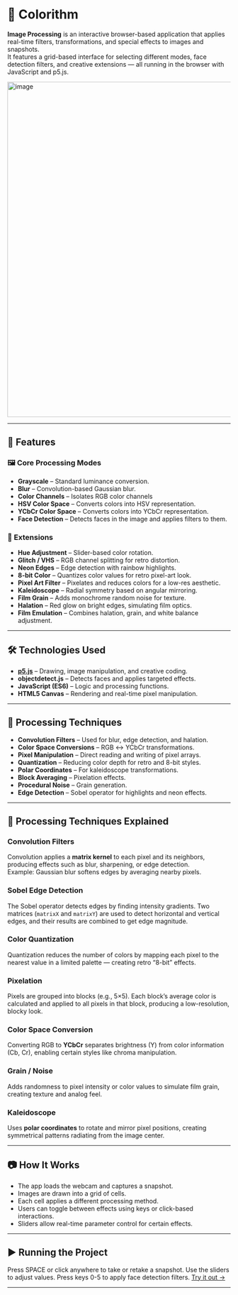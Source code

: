 # 🎨 Colorithm

**Image Processing** is an interactive browser-based application that applies real-time filters, transformations, and special effects to images and snapshots.  
It features a grid-based interface for selecting different modes, face detection filters, and creative extensions — all running in the browser with JavaScript and p5.js.  

<img width="1211" height="756" alt="image" src="https://github.com/user-attachments/assets/c50e9af3-f980-482f-b43b-b704680870a3" />

---

## 🚀 Features

### 🖼 Core Processing Modes
- **Grayscale** – Standard luminance conversion.  
- **Blur** – Convolution-based Gaussian blur.  
- **Color Channels** – Isolates RGB color channels  
- **HSV Color Space** – Converts colors into HSV representation.  
- **YCbCr Color Space** – Converts colors into YCbCr representation.  
- **Face Detection** – Detects faces in the image and applies filters to them.

### 🎯 Extensions
- **Hue Adjustment** – Slider-based color rotation.  
- **Glitch / VHS** – RGB channel splitting for retro distortion.  
- **Neon Edges** – Edge detection with rainbow highlights.  
- **8-bit Color** – Quantizes color values for retro pixel-art look.  
- **Pixel Art Filter** – Pixelates and reduces colors for a low-res aesthetic.  
- **Kaleidoscope** – Radial symmetry based on angular mirroring.  
- **Film Grain** – Adds monochrome random noise for texture.  
- **Halation** – Red glow on bright edges, simulating film optics.  
- **Film Emulation** – Combines halation, grain, and white balance adjustment.

---

## 🛠 Technologies Used
- **[p5.js](https://p5js.org/)** – Drawing, image manipulation, and creative coding.  
- **objectdetect.js** – Detects faces and applies targeted effects.  
- **JavaScript (ES6)** – Logic and processing functions.  
- **HTML5 Canvas** – Rendering and real-time pixel manipulation.  

---

## 🔬 Processing Techniques
- **Convolution Filters** – Used for blur, edge detection, and halation.  
- **Color Space Conversions** – RGB ↔ YCbCr transformations.  
- **Pixel Manipulation** – Direct reading and writing of pixel arrays.  
- **Quantization** – Reducing color depth for retro and 8-bit styles.  
- **Polar Coordinates** – For kaleidoscope transformations.  
- **Block Averaging** – Pixelation effects.  
- **Procedural Noise** – Grain generation.  
- **Edge Detection** – Sobel operator for highlights and neon effects.  

---

## 🧠 Processing Techniques Explained

### Convolution Filters
Convolution applies a **matrix kernel** to each pixel and its neighbors, producing effects such as blur, sharpening, or edge detection.  
Example: Gaussian blur softens edges by averaging nearby pixels.

### Sobel Edge Detection
The Sobel operator detects edges by finding intensity gradients. Two matrices (`matrixX` and `matrixY`) are used to detect horizontal and vertical edges, and their results are combined to get edge magnitude.

### Color Quantization
Quantization reduces the number of colors by mapping each pixel to the nearest value in a limited palette — creating retro “8-bit” effects.

### Pixelation
Pixels are grouped into blocks (e.g., 5×5). Each block’s average color is calculated and applied to all pixels in that block, producing a low-resolution, blocky look.

### Color Space Conversion
Converting RGB to **YCbCr** separates brightness (Y) from color information (Cb, Cr), enabling certain styles like chroma manipulation.

### Grain / Noise
Adds randomness to pixel intensity or color values to simulate film grain, creating texture and analog feel.

### Kaleidoscope
Uses **polar coordinates** to rotate and mirror pixel positions, creating symmetrical patterns radiating from the image center.

---

## 📷 How It Works
- The app loads the webcam and captures a snapshot.  
- Images are drawn into a grid of cells.  
- Each cell applies a different processing method.  
- Users can toggle between effects using keys or click-based interactions.  
- Sliders allow real-time parameter control for certain effects.  

---

## ▶️ Running the Project
Press SPACE or click anywhere to take or retake a snapshot. Use the sliders to adjust values. Press keys 0-5 to apply face detection filters.
[Try it out -> ]([https://13nz.github.io/Colorithm/](https://13nz.github.io/colorithm/))

---
